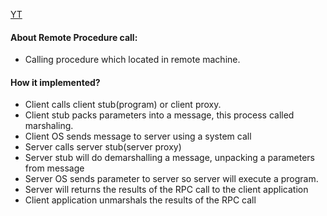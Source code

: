 [YT](https://www.youtube.com/watch?v=AOrmV3NcBKU&list=PLXj4XH7LcRfDrdQuJTHIPmKMpa7eYVaPm&index=14)

#### About Remote Procedure call:

* Calling procedure which located in remote machine.

#### How it implemented?

* Client calls client stub(program) or client proxy.
* Client stub packs parameters into a message, this process called marshaling.
* Client OS sends message to server using a system call
* Server calls server stub(server proxy)
* Server stub will do demarshalling a message, unpacking a parameters from message
* Server OS sends parameter to server so server will execute a program.
* Server will returns the results of the RPC call to the client application
* Client application unmarshals the results of the RPC call

